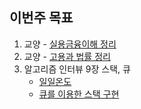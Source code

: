 ## 이번주 목표

1. 교양 - [실용금융이해 정리](./elective%20-%20실금이.md)
2. 교양 - [고용과 법률 정리](./elective%20-%20고법.md)
3. 알고리즘 인터뷰 9장 스택, 큐
   * [일일온도](https://leetcode.com/problems/daily-temperatures/)
   * [큐를 이용한 스택 구현](https://leetcode.com/problems/implement-stack-using-queues/)